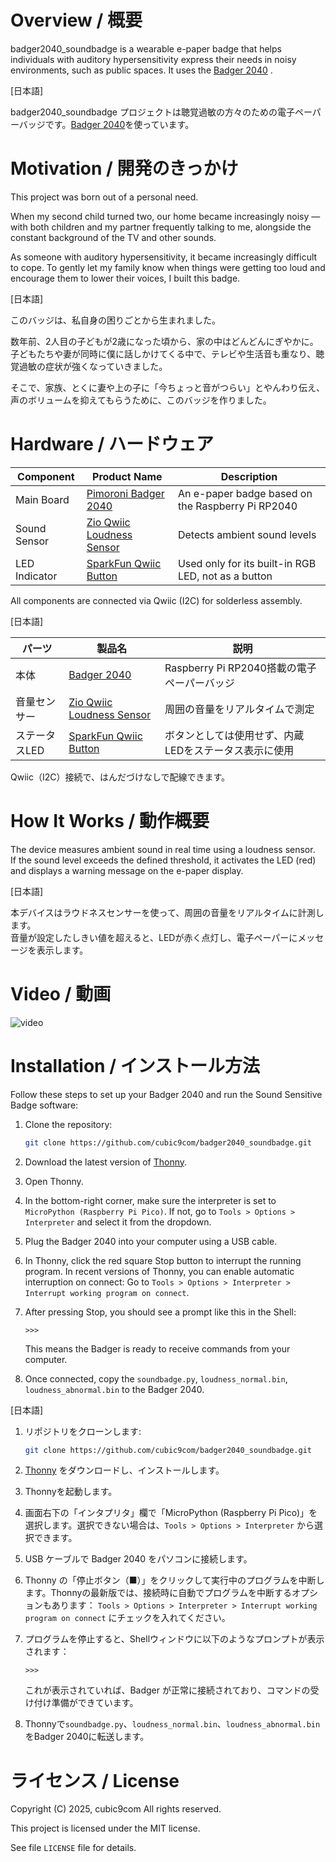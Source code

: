 # Overview / 概要

badger2040_soundbadge is a wearable e-paper badge that helps individuals with auditory hypersensitivity express their needs in noisy environments, such as public spaces.  It uses the [Badger 2040](https://shop.pimoroni.com/products/badger-2040) .

\[日本語\]

badger2040_soundbadge プロジェクトは聴覚過敏の方々のための電子ペーパーバッジです。[Badger 2040](https://shop.pimoroni.com/products/badger-2040)を使っています。

# Motivation / 開発のきっかけ

This project was born out of a personal need.

When my second child turned two, our home became increasingly noisy — with both children and my partner frequently talking to me, alongside the constant background of the TV and other sounds.

As someone with auditory hypersensitivity, it became increasingly difficult to cope.
To gently let my family know when things were getting too loud and encourage them to lower their voices, I built this badge.

\[日本語\]

このバッジは、私自身の困りごとから生まれました。

数年前、2人目の子どもが2歳になった頃から、家の中はどんどんにぎやかに。子どもたちや妻が同時に僕に話しかけてくる中で、テレビや生活音も重なり、聴覚過敏の症状が強くなっていきました。

そこで、家族、とくに妻や上の子に「今ちょっと音がつらい」とやんわり伝え、声のボリュームを抑えてもらうために、このバッジを作りました。

# Hardware / ハードウェア

| Component | Product Name | Description |
|----------|---------------|-------------|
| Main Board | [Pimoroni Badger 2040](https://shop.pimoroni.com/products/badger-2040) | An e-paper badge based on the Raspberry Pi RP2040 |
| Sound Sensor | [Zio Qwiic Loudness Sensor](https://www.smart-prototyping.com/Zio-Qwiic-Loudness-Sensor-I2C) | Detects ambient sound levels |
| LED Indicator | [SparkFun Qwiic Button](https://www.sparkfun.com/sparkfun-qwiic-button-red-led.html) | Used only for its built-in RGB LED, not as a button |

All components are connected via Qwiic (I2C) for solderless assembly.

\[日本語\]

| パーツ | 製品名 | 説明 |
|-------|---------------|------|
| 本体 | [Badger 2040](https://shop.pimoroni.com/products/badger-2040) | Raspberry Pi RP2040搭載の電子ペーパーバッジ |
| 音量センサー | [Zio Qwiic Loudness Sensor](https://www.smart-prototyping.com/Zio-Qwiic-Loudness-Sensor-I2C) | 周囲の音量をリアルタイムで測定 |
| ステータスLED | [SparkFun Qwiic Button](https://www.sparkfun.com/sparkfun-qwiic-button-red-led.html) | ボタンとしては使用せず、内蔵LEDをステータス表示に使用 |

Qwiic（I2C）接続で、はんだづけなしで配線できます。

# How It Works / 動作概要

The device measures ambient sound in real time using a loudness sensor.  
If the sound level exceeds the defined threshold, it activates the LED (red) and displays a warning message on the e-paper display.

\[日本語\]

本デバイスはラウドネスセンサーを使って、周囲の音量をリアルタイムに計測します。  
音量が設定したしきい値を超えると、LEDが赤く点灯し、電子ペーパーにメッセージを表示します。

# Video / 動画

![video](video.gif)

# Installation / インストール方法

Follow these steps to set up your Badger 2040 and run the Sound Sensitive Badge software:

1. Clone the repository:
    ```sh
    git clone https://github.com/cubic9com/badger2040_soundbadge.git
    ```

1. Download the latest version of [Thonny](https://thonny.org).

1. Open Thonny.

1. In the bottom-right corner, make sure the interpreter is set to `MicroPython (Raspberry Pi Pico)`. If not, go to `Tools > Options > Interpreter` and select it from the dropdown.

1. Plug the Badger 2040 into your computer using a USB cable.

1. In Thonny, click the red square Stop button to interrupt the running program. In recent versions of Thonny, you can enable automatic interruption on connect: Go to `Tools > Options > Interpreter > Interrupt working program on connect`.

1. After pressing Stop, you should see a prompt like this in the Shell:
     ```
     >>> 
     ```
   This means the Badger is ready to receive commands from your computer.

1. Once connected, copy the `soundbadge.py`, `loudness_normal.bin`, `loudness_abnormal.bin` to the Badger 2040.

\[日本語\]

1. リポジトリをクローンします:
    ```sh
    git clone https://github.com/cubic9com/badger2040_soundbadge.git
    ```

1. [Thonny](https://thonny.org) をダウンロードし、インストールします。

1. Thonnyを起動します。

1. 画面右下の「インタプリタ」欄で「MicroPython (Raspberry Pi Pico)」を選択します。選択できない場合は、`Tools > Options > Interpreter` から選択できます。

1. USB ケーブルで Badger 2040 をパソコンに接続します。

1. Thonny の「停止ボタン（■）」をクリックして実行中のプログラムを中断します。Thonnyの最新版では、接続時に自動でプログラムを中断するオプションもあります： `Tools > Options > Interpreter > Interrupt working program on connect` にチェックを入れてください。

1. プログラムを停止すると、Shellウィンドウに以下のようなプロンプトが表示されます：
     ```
     >>> 
     ```
   これが表示されていれば、Badger が正常に接続されており、コマンドの受け付け準備ができています。

1. Thonnyで`soundbadge.py`、`loudness_normal.bin`、`loudness_abnormal.bin`をBadger 2040に転送します。

# ライセンス / License

Copyright (C) 2025, cubic9com All rights reserved.

This project is licensed under the MIT license.

See file `LICENSE` file for details.
